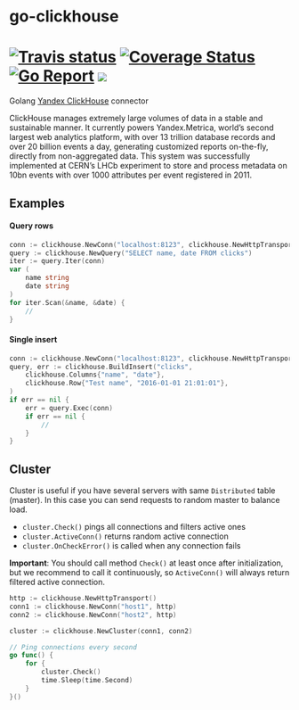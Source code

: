 # go-clickhouse 
# [![Travis status](https://img.shields.io/travis/roistat/go-clickhouse.svg)](https://travis-ci.org/roistat/go-clickhouse) [![Coverage Status](https://img.shields.io/coveralls/roistat/go-clickhouse.svg)](https://coveralls.io/github/roistat/go-clickhouse) [![Go Report](https://goreportcard.com/badge/github.com/roistat/go-clickhouse)](https://goreportcard.com/report/github.com/roistat/go-clickhouse) ![](https://img.shields.io/github/license/roistat/go-clickhouse.svg)

Golang [Yandex ClickHouse](https://clickhouse.yandex/) connector

ClickHouse manages extremely large volumes of data in a stable and sustainable manner.
It currently powers Yandex.Metrica, world’s second largest web analytics platform,
with over 13 trillion database records and over 20 billion events a day, generating
customized reports on-the-fly, directly from non-aggregated data. This system was
successfully implemented at CERN’s LHCb experiment to store and process metadata on
10bn events with over 1000 attributes per event registered in 2011.

## Examples

#### Query rows

```go
conn := clickhouse.NewConn("localhost:8123", clickhouse.NewHttpTransport())
query := clickhouse.NewQuery("SELECT name, date FROM clicks")
iter := query.Iter(conn)
var (
    name string
    date string
)
for iter.Scan(&name, &date) {
    //
}
```

#### Single insert
```go
conn := clickhouse.NewConn("localhost:8123", clickhouse.NewHttpTransport())
query, err := clickhouse.BuildInsert("clicks",
    clickhouse.Columns{"name", "date"},
    clickhouse.Row{"Test name", "2016-01-01 21:01:01"},
)
if err == nil {
    err = query.Exec(conn)
    if err == nil {
        //
    }
}
```

## Cluster

Cluster is useful if you have several servers with same `Distributed` table (master). In this case you can send
requests to random master to balance load.

* `cluster.Check()` pings all connections and filters active ones
* `cluster.ActiveConn()` returns random active connection
* `cluster.OnCheckError()` is called when any connection fails

**Important**: You should call method `Check()` at least once after initialization, but we recommend
to call it continuously, so `ActiveConn()` will always return filtered active connection.

```go
http := clickhouse.NewHttpTransport()
conn1 := clickhouse.NewConn("host1", http)
conn2 := clickhouse.NewConn("host2", http)

cluster := clickhouse.NewCluster(conn1, conn2)

// Ping connections every second
go func() {
    for {
        cluster.Check()
        time.Sleep(time.Second)
    }
}()
```
